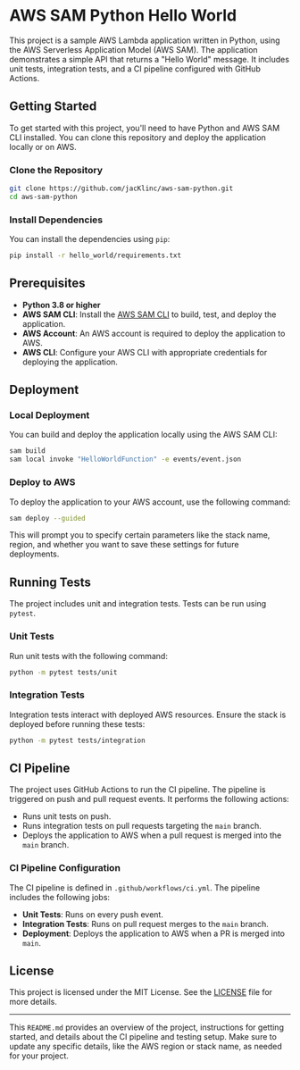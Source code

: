 # AWS SAM Python Hello World

This project is a sample AWS Lambda application written in Python, using the AWS Serverless Application Model (AWS SAM). The application demonstrates a simple API that returns a "Hello World" message. It includes unit tests, integration tests, and a CI pipeline configured with GitHub Actions.


## Getting Started

To get started with this project, you'll need to have Python and AWS SAM CLI installed. You can clone this repository and deploy the application locally or on AWS.

### Clone the Repository

```bash
git clone https://github.com/jacKlinc/aws-sam-python.git
cd aws-sam-python
```

### Install Dependencies

You can install the dependencies using `pip`:

```bash
pip install -r hello_world/requirements.txt
```

## Prerequisites

- **Python 3.8 or higher**
- **AWS SAM CLI**: Install the [AWS SAM CLI](https://docs.aws.amazon.com/serverless-application-model/latest/developerguide/install-sam-cli.html) to build, test, and deploy the application.
- **AWS Account**: An AWS account is required to deploy the application to AWS.
- **AWS CLI**: Configure your AWS CLI with appropriate credentials for deploying the application.


## Deployment

### Local Deployment

You can build and deploy the application locally using the AWS SAM CLI:

```bash
sam build
sam local invoke "HelloWorldFunction" -e events/event.json
```

### Deploy to AWS

To deploy the application to your AWS account, use the following command:

```bash
sam deploy --guided
```

This will prompt you to specify certain parameters like the stack name, region, and whether you want to save these settings for future deployments.

## Running Tests

The project includes unit and integration tests. Tests can be run using `pytest`.

### Unit Tests

Run unit tests with the following command:

```bash
python -m pytest tests/unit
```

### Integration Tests

Integration tests interact with deployed AWS resources. Ensure the stack is deployed before running these tests:

```bash
python -m pytest tests/integration
```

## CI Pipeline

The project uses GitHub Actions to run the CI pipeline. The pipeline is triggered on push and pull request events. It performs the following actions:

- Runs unit tests on push.
- Runs integration tests on pull requests targeting the `main` branch.
- Deploys the application to AWS when a pull request is merged into the `main` branch.

### CI Pipeline Configuration

The CI pipeline is defined in `.github/workflows/ci.yml`. The pipeline includes the following jobs:

- **Unit Tests**: Runs on every push event.
- **Integration Tests**: Runs on pull request merges to the `main` branch.
- **Deployment**: Deploys the application to AWS when a PR is merged into `main`.

## License

This project is licensed under the MIT License. See the [LICENSE](LICENSE) file for more details.

---

This `README.md` provides an overview of the project, instructions for getting started, and details about the CI pipeline and testing setup. Make sure to update any specific details, like the AWS region or stack name, as needed for your project.